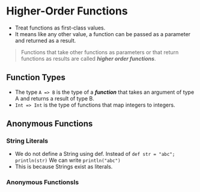 # Higher-Order Functions

- Treat functions as first-class values.
- It means like any other value, a function can be passed as a parameter and returned as a result.

> Functions that take other functions as parameters or that return functions as results are called ***higher order functions***.

## Function Types
- The type `A => B` is the type of a ***function*** that takes an argument of type A and returns a result of type B.
- `Int => Int` is the type of functions that map integers to integers.

## Anonymous Functions

### String Literals
- We do not define a String using def.
Instead of
	`def str = "abc"; println(str)`
We can write
	`println("abc")`
- This is because Strings exist as literals.

### Anonymous Functionsls


<!--stackedit_data:
eyJoaXN0b3J5IjpbLTY2MDEwODgzNCw5MjEyMzMxNTldfQ==
-->